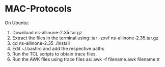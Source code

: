 # MAC-Protocols

On Ubuntu:
1. Download ns-allinone-2.35.tar.gz
2. Extract the files in the terminal using: tar -zxvf ns-allinone-2.35.tar.gz
3. cd ns-allinone-2.35
./install
4. Edit ~/.bashrc and add the respective paths
5. Run the TCL scripts to obtain trace files.
6. Run the AWK files using trace files as:
   awk -f filename.awk filename.tr 


